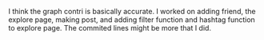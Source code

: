 I think the graph contri is basically accurate. 
I worked on adding friend, the explore page, making post, and adding filter function and hashtag function to explore page. 
The commited lines might be more that I did. 
